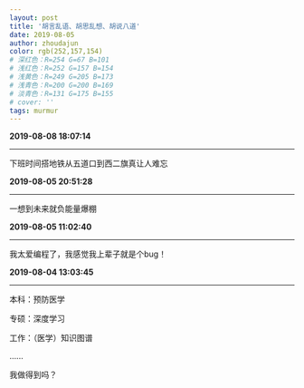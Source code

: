 ```yaml
---
layout: post
title: '胡言乱语、胡思乱想、胡说八道'
date: 2019-08-05
author: zhoudajun
color: rgb(252,157,154)
# 深红色：R=254 G=67 B=101
# 浅红色：R=252 G=157 B=154
# 浅黄色：R=249 G=205 B=173
# 浅青色：R=200 G=200 B=169
# 淡青色：R=131 G=175 B=155
# cover: ''
tags: murmur
---
```




**2019-08-08 18:07:14**

---
下班时间搭地铁从五道口到西二旗真让人难忘




**2019-08-05 20:51:28**

---

一想到未来就负能量爆棚



**2019-08-05 11:02:40**

---

我太爱编程了，我感觉我上辈子就是个bug！



**2019-08-04 13:03:45**

---

本科：预防医学

专硕：深度学习

工作：（医学）知识图谱

…...

我做得到吗？



